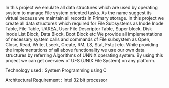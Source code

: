 In this project we emulate all data structures which are used by operating system to manage File system oriented tasks. As the name suggest its virtual because we maintain all records in Primary storage. In this project we create all data structures which required for File Subsystems as Inode Inode Table, File Table, UAREA, User File Descriptor Table, Super block, Disk Inode List Block, Data Block, Boot Block etc We provide all implementations of necessary system calls and commands of File subsystem as Open, Close, Read, Write, Lseek, Create, RM, LS, Stat, Fstat etc. While providing the implementations of all above functionality we use our own data structures by referring Algorithms of UNNIX operating system. By using this project we can get overview of UFS (UNIX File System) on any platform.

Technology used : System Programming using C

Architectural Requirement : Intel 32 bit processor
